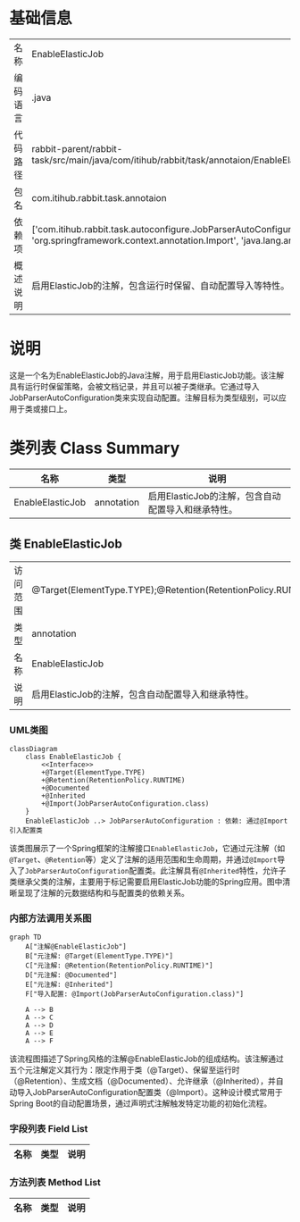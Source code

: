# 基础信息

|      |      |
|------|------|
| 名称 | EnableElasticJob |
| 编码语言 | .java |
| 代码路径 | rabbit-parent/rabbit-task/src/main/java/com/itihub/rabbit/task/annotaion/EnableElasticJob.java |
| 包名 | com.itihub.rabbit.task.annotaion |
| 依赖项 | ['com.itihub.rabbit.task.autoconfigure.JobParserAutoConfiguration', 'org.springframework.context.annotation.Import', 'java.lang.annotation'] |
| 概述说明 | 启用ElasticJob的注解，包含运行时保留、自动配置导入等特性。 |

# 说明

这是一个名为EnableElasticJob的Java注解，用于启用ElasticJob功能。该注解具有运行时保留策略，会被文档记录，并且可以被子类继承。它通过导入JobParserAutoConfiguration类来实现自动配置。注解目标为类型级别，可以应用于类或接口上。

# 类列表 Class Summary

| 名称   | 类型  | 说明 |
|-------|------|-------------|
| EnableElasticJob | annotation | 启用ElasticJob的注解，包含自动配置导入和继承特性。 |



## 类 EnableElasticJob

|      |      |
|------|------|
| 访问范围 | @Target(ElementType.TYPE);@Retention(RetentionPolicy.RUNTIME);@Documented;@Inherited;@Import(JobParserAutoConfiguration.class);public |
| 类型 | annotation |
| 名称 | EnableElasticJob |
| 说明 | 启用ElasticJob的注解，包含自动配置导入和继承特性。 |


### UML类图

```mermaid
classDiagram
    class EnableElasticJob {
        <<Interface>>
        +@Target(ElementType.TYPE)
        +@Retention(RetentionPolicy.RUNTIME)
        +@Documented
        +@Inherited
        +@Import(JobParserAutoConfiguration.class)
    }
    EnableElasticJob ..> JobParserAutoConfiguration : 依赖: 通过@Import引入配置类
```

该类图展示了一个Spring框架的注解接口`EnableElasticJob`，它通过元注解（如`@Target`、`@Retention`等）定义了注解的适用范围和生命周期，并通过`@Import`导入了`JobParserAutoConfiguration`配置类。此注解具有`@Inherited`特性，允许子类继承父类的注解，主要用于标记需要启用ElasticJob功能的Spring应用。图中清晰呈现了注解的元数据结构和与配置类的依赖关系。


### 内部方法调用关系图

```mermaid
graph TD
    A["注解@EnableElasticJob"]
    B["元注解: @Target(ElementType.TYPE)"]
    C["元注解: @Retention(RetentionPolicy.RUNTIME)"]
    D["元注解: @Documented"]
    E["元注解: @Inherited"]
    F["导入配置: @Import(JobParserAutoConfiguration.class)"]

    A --> B
    A --> C
    A --> D
    A --> E
    A --> F
```

该流程图描述了Spring风格的注解@EnableElasticJob的组成结构。该注解通过五个元注解定义其行为：限定作用于类（@Target）、保留至运行时（@Retention）、生成文档（@Documented）、允许继承（@Inherited），并自动导入JobParserAutoConfiguration配置类（@Import）。这种设计模式常用于Spring Boot的自动配置场景，通过声明式注解触发特定功能的初始化流程。

### 字段列表 Field List

| 名称  | 类型  | 说明 |
|-------|-------|------|

### 方法列表 Method List

| 名称  | 类型  | 说明 |
|-------|-------|------|




